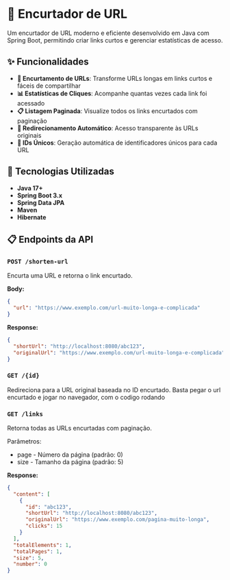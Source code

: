 # 🔗 Encurtador de URL

Um encurtador de URL moderno e eficiente desenvolvido em Java com Spring Boot, permitindo criar links curtos e gerenciar estatísticas de acesso.

## ✨ Funcionalidades

- **🔗 Encurtamento de URLs**: Transforme URLs longas em links curtos e fáceis de compartilhar
- **📊 Estatísticas de Cliques**: Acompanhe quantas vezes cada link foi acessado
- **📋 Listagem Paginada**: Visualize todos os links encurtados com paginação
- **🔄 Redirecionamento Automático**: Acesso transparente às URLs originais
- **🎯 IDs Únicos**: Geração automática de identificadores únicos para cada URL

## 🚀 Tecnologias Utilizadas

- **Java 17+**
- **Spring Boot 3.x**
- **Spring Data JPA**
- **Maven**
- **Hibernate**

## 📋 Endpoints da API

### `POST /shorten-url`
Encurta uma URL e retorna o link encurtado.

**Body:**
```json
{
  "url": "https://www.exemplo.com/url-muito-longa-e-complicada"
}
```

**Response:**
```json
{
  "shortUrl": "http://localhost:8080/abc123",
  "originalUrl": "https://www.exemplo.com/url-muito-longa-e-complicada"
}
```

### `GET /{id}`
Redireciona para a URL original baseada no ID encurtado. Basta pegar o url encurtado e jogar
no navegador, com o codigo rodando

### `GET /links`

Retorna todas as URLs encurtadas com paginação.

Parâmetros:
- page - Número da página (padrão: 0)
- size - Tamanho da página (padrão: 5)

**Response:**
```json
{
  "content": [
    {
      "id": "abc123",
      "shortUrl": "http://localhost:8080/abc123",
      "originalUrl": "https://www.exemplo.com/pagina-muito-longa",
      "clicks": 15
    }
  ],
  "totalElements": 1,
  "totalPages": 1,
  "size": 5,
  "number": 0
}
```

